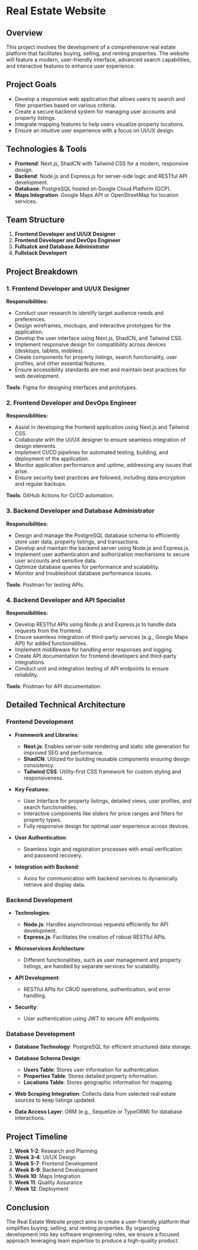 # Real Estate Website

## Overview

This project involves the development of a comprehensive real estate platform that facilitates buying, selling, and renting properties. The website will feature a modern, user-friendly interface, advanced search capabilities, and interactive features to enhance user experience.

## Project Goals

- Develop a responsive web application that allows users to search and filter properties based on various criteria.
- Create a secure backend system for managing user accounts and property listings.
- Integrate mapping features to help users visualize property locations.
- Ensure an intuitive user experience with a focus on UI/UX design.

## Technologies & Tools

- **Frontend**: Next.js, ShadCN with Tailwind CSS for a modern, responsive design.
- **Backend**: Node.js and Express.js for server-side logic and RESTful API development.
- **Database**: PostgreSQL hosted on Google Cloud Platform (GCP).
- **Maps Integration**: Google Maps API or OpenStreetMap for location services.

## Team Structure

1. **Frontend Developer and UI/UX Designer**
2. **Frontend Developer and DevOps Engineer**
3. **Fullsatck and Database Administrator**
4. **Fullstack Developert**

## Project Breakdown

### 1. Frontend Developer and UI/UX Designer

**Responsibilities:**

- Conduct user research to identify target audience needs and preferences.
- Design wireframes, mockups, and interactive prototypes for the application.
- Develop the user interface using Next.js, ShadCN, and Tailwind CSS.
- Implement responsive design for compatibility across devices (desktops, tablets, mobiles).
- Create components for property listings, search functionality, user profiles, and other essential features.
- Ensure accessibility standards are met and maintain best practices for web development.

**Tools**: Figma for designing interfaces and prototypes.

### 2. Frontend Developer and DevOps Engineer

**Responsibilities:**

- Assist in developing the frontend application using Next.js and Tailwind CSS.
- Collaborate with the UI/UX designer to ensure seamless integration of design elements.
- Implement CI/CD pipelines for automated testing, building, and deployment of the application.
- Monitor application performance and uptime, addressing any issues that arise.
- Ensure security best practices are followed, including data encryption and regular backups.

**Tools**: GitHub Actions for CI/CD automation.

### 3. Backend Developer and Database Administrator

**Responsibilities:**

- Design and manage the PostgreSQL database schema to efficiently store user data, property listings, and transactions.
- Develop and maintain the backend server using Node.js and Express.js.
- Implement user authentication and authorization mechanisms to secure user accounts and sensitive data.
- Optimize database queries for performance and scalability.
- Monitor and troubleshoot database performance issues.

**Tools**: Postman for testing APIs.

### 4. Backend Developer and API Specialist

**Responsibilities:**

- Develop RESTful APIs using Node.js and Express.js to handle data requests from the frontend.
- Ensure seamless integration of third-party services (e.g., Google Maps API) for added functionalities.
- Implement middleware for handling error responses and logging.
- Create API documentation for frontend developers and third-party integrations.
- Conduct unit and integration testing of API endpoints to ensure reliability.

**Tools**: Postman for API documentation.

## Detailed Technical Architecture

### Frontend Development

- **Framework and Libraries**:
  - **Next.js**: Enables server-side rendering and static site generation for improved SEO and performance.
  - **ShadCN**: Utilized for building reusable components ensuring design consistency.
  - **Tailwind CSS**: Utility-first CSS framework for custom styling and responsiveness.

- **Key Features**:
  - User Interface for property listings, detailed views, user profiles, and search functionalities.
  - Interactive components like sliders for price ranges and filters for property types.
  - Fully responsive design for optimal user experience across devices.

- **User Authentication**:
  - Seamless login and registration processes with email verification and password recovery.

- **Integration with Backend**:
  - Axios for communication with backend services to dynamically retrieve and display data.

### Backend Development

- **Technologies**:
  - **Node.js**: Handles asynchronous requests efficiently for API development.
  - **Express.js**: Facilitates the creation of robust RESTful APIs.

- **Microservices Architecture**:
  - Different functionalities, such as user management and property listings, are handled by separate services for scalability.

- **API Development**:
  - RESTful APIs for CRUD operations, authentication, and error handling.

- **Security**:
  - User authentication using JWT to secure API endpoints.

### Database Development

- **Database Technology**: PostgreSQL for efficient structured data storage.

- **Database Schema Design**:
  - **Users Table**: Stores user information for authentication.
  - **Properties Table**: Stores detailed property information.
  - **Locations Table**: Stores geographic information for mapping.

- **Web Scraping Integration**: Collects data from selected real estate sources to keep listings updated.

- **Data Access Layer**: ORM (e.g., Sequelize or TypeORM) for database interactions.

## Project Timeline

1. **Week 1-2**: Research and Planning
2. **Week 3-4**: UI/UX Design
3. **Week 5-7**: Frontend Development
4. **Week 8-9**: Backend Development
5. **Week 10**: Maps Integration
6. **Week 11**: Quality Assurance
7. **Week 12**: Deployment

## Conclusion

The Real Estate Website project aims to create a user-friendly platform that simplifies buying, selling, and renting properties. By organizing development into key software engineering roles, we ensure a focused approach leveraging team expertise to produce a high-quality product.

